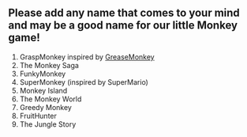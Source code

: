 
## Please add any name that comes to your mind and may be a good name for our little Monkey game!

1. GraspMonkey inspired by [GreaseMonkey](https://addons.mozilla.org/en-US/firefox/addon/greasemonkey/)
2. The Monkey Saga
3. FunkyMonkey
4. SuperMonkey (inspired by SuperMario)
5. Monkey Island
6. The Monkey World
7. Greedy Monkey
8. FruitHunter
9. The Jungle Story
